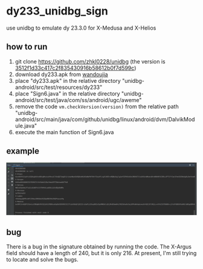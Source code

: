 # dy233_unidbg_sign
use unidbg to emulate dy 23.3.0 for X-Medusa and X-Helios

## how to run
1. git clone https://github.com/zhkl0228/unidbg (the version is [3512f1d33c417c2f835430916b58612b0f7d599c](https://github.com/zhkl0228/unidbg/commit/3512f1d33c417c2f835430916b58612b0f7d599c))
2. download dy233.apk from [wandoujia](https://www.wandoujia.com/apps/7461948/history_v230301?spm=aligames_platform_ug.wdj_seo.0.0.6df17386bjmcsb)
3. place "dy233.apk" in the relative directory "unidbg-android/src/test/resources/dy233"
4. place "Sign6.java" in the relative directory "unidbg-android/src/test/java/com/ss/android/ugc/aweme"
5. remove the code ```vm.checkVersion(version)``` from the relative path "unidbg-android/src/main/java/com/github/unidbg/linux/android/dvm/DalvikModule.java"
6. execute the main function of Sign6.java

## example
![result](./1.png)

## bug
There is a bug in the signature obtained by running the code. The X-Argus field should have a length of 240, but it is only 216. At present, I'm still trying to locate and solve the bugs.